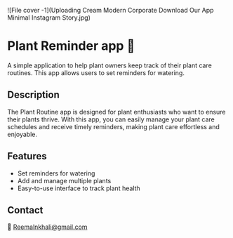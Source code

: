 
![File cover -1](Uploading Cream Modern Corporate Download Our App Minimal Instagram Story.jpg)

 # Plant Reminder app 🌱
 

A simple application to help plant owners keep track of their plant care routines. 
This app allows users to set reminders for watering.


## Description

The Plant Routine app is designed for plant enthusiasts who want to ensure their plants thrive.
With this app, you can easily manage your plant care schedules and receive timely reminders,
making plant care effortless and enjoyable.

## Features

- Set reminders for watering
- Add and manage multiple plants
- Easy-to-use interface to track plant health

## Contact
📧 Reemalnkhali@gmail.com
